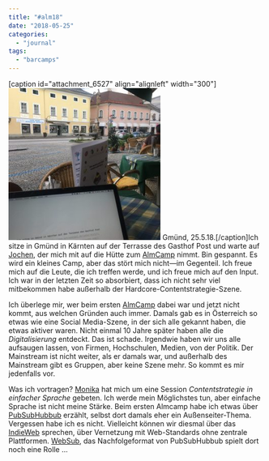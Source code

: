 ```yaml
---
title: "#alm18"
date: "2018-05-25"
categories: 
  - "journal"
tags: 
  - "barcamps"
---
```


\[caption id="attachment\_6527" align="alignleft" width="300"\][![Gmünden, 25.5.18.](images/IMG_4540-e1527269417707-300x300.jpg)](https://wittenbrink.net/lostandfound/alm18/img_4540/) Gmünd, 25.5.18.\[/caption\]Ich sitze in Gmünd in Kärnten auf der Terrasse des Gasthof Post und warte auf [Jochen](http://www.schneeengel.de/ueber-mich/), der mich mit auf die Hütte zum [AlmCamp](http://almcamp.org/) nimmt. Bin gespannt. Es wird ein kleines Camp, aber das stört mich nicht—im Gegenteil. Ich freue mich auf die Leute, die ich treffen werde, und ich freue mich auf den Input. Ich war in der letzten Zeit so absorbiert, dass ich nicht sehr viel mitbekommen habe außerhalb der Hardcore-Contentstrategie-Szene.

Ich überlege mir, wer beim ersten [AlmCamp](https://www.barcamp.at/AlmCamp_09) dabei war und jetzt nicht kommt, aus welchen Gründen auch immer. Damals gab es in Österreich so etwas wie eine Social Media-Szene, in der sich alle gekannt haben, die etwas aktiver waren. Nicht einmal 10 Jahre später haben alle die _Digitalisierung_ entdeckt. Das ist schade. Irgendwie haben wir uns alle aufsaugen lassen, von Firmen, Hochschulen, Medien, von der Politik. Der Mainstream ist nicht weiter, als er damals war, und außerhalb des Mainstream gibt es Gruppen, aber keine Szene mehr. So kommt es mir jedenfalls vor.

Was ich vortragen? [Monika](https://twitter.com/DieMeurers) hat mich um eine Session _Contentstrategie in einfacher Sprache_ gebeten. Ich werde mein Möglichstes tun, aber einfache Sprache ist nicht meine Stärke. Beim ersten Almcamp habe ich etwas über [PubSubHubbub](https://github.com/pubsubhubbub) erzählt, selbst dort damals eher ein Außenseiter-Thema. Vergessen habe ich es nicht. Vielleicht können wir diesmal über das [IndieWeb](https://indieweb.org/) sprechen, über Vernetzung mit Web-Standards ohne zentrale Plattformen. [WebSub](https://indieweb.org/WebSub), das Nachfolgeformat von PubSubHubbub spielt dort noch eine Rolle ...
